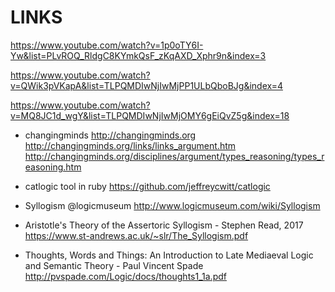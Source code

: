 # LINKS

https://www.youtube.com/watch?v=1p0oTY6I-Yw&list=PLvROQ_RldgC8KYmkQsF_zKqAXD_Xphr9n&index=3

https://www.youtube.com/watch?v=QWik3pVKapA&list=TLPQMDIwNjIwMjPP1ULbQboBJg&index=4

https://www.youtube.com/watch?v=MQ8JC1d_wgY&list=TLPQMDIwNjIwMjOMY6gEiQvZ5g&index=18


* changingminds
http://changingminds.org
http://changingminds.org/links/links_argument.htm
http://changingminds.org/disciplines/argument/types_reasoning/types_reasoning.htm

* catlogic tool in ruby
https://github.com/jeffreycwitt/catlogic

* Syllogism @logicmuseum
http://www.logicmuseum.com/wiki/Syllogism

* Aristotle's Theory of the Assertoric Syllogism - Stephen Read, 2017
https://www.st-andrews.ac.uk/~slr/The_Syllogism.pdf

* Thoughts, Words and Things: An Introduction to Late Mediaeval Logic and Semantic Theory - Paul Vincent Spade
http://pvspade.com/Logic/docs/thoughts1_1a.pdf
